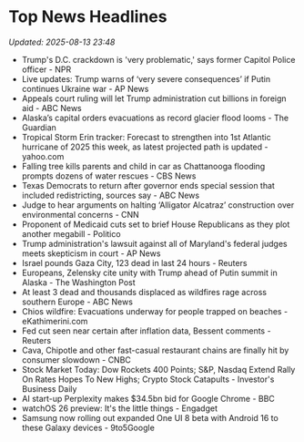 # Top News Headlines

_Updated: 2025-08-13 23:48_

- Trump's D.C. crackdown is 'very problematic,' says former Capitol Police officer - NPR
- Live updates: Trump warns of ‘very severe consequences’ if Putin continues Ukraine war - AP News
- Appeals court ruling will let Trump administration cut billions in foreign aid - ABC News
- Alaska’s capital orders evacuations as record glacier flood looms - The Guardian
- Tropical Storm Erin tracker: Forecast to strengthen into 1st Atlantic hurricane of 2025 this week, as latest projected path is updated - yahoo.com
- Falling tree kills parents and child in car as Chattanooga flooding prompts dozens of water rescues - CBS News
- Texas Democrats to return after governor ends special session that included redistricting, sources say - ABC News
- Judge to hear arguments on halting ‘Alligator Alcatraz’ construction over environmental concerns - CNN
- Proponent of Medicaid cuts set to brief House Republicans as they plot another megabill - Politico
- Trump administration's lawsuit against all of Maryland's federal judges meets skepticism in court - AP News
- Israel pounds Gaza City, 123 dead in last 24 hours - Reuters
- Europeans, Zelensky cite unity with Trump ahead of Putin summit in Alaska - The Washington Post
- At least 3 dead and thousands displaced as wildfires rage across southern Europe - ABC News
- Chios wildfire: Evacuations underway for people trapped on beaches - eKathimerini.com
- Fed cut seen near certain after inflation data, Bessent comments - Reuters
- Cava, Chipotle and other fast-casual restaurant chains are finally hit by consumer slowdown - CNBC
- Stock Market Today: Dow Rockets 400 Points; S&P, Nasdaq Extend Rally On Rates Hopes To New Highs; Crypto Stock Catapults - Investor's Business Daily
- AI start-up Perplexity makes $34.5bn bid for Google Chrome - BBC
- watchOS 26 preview: It's the little things - Engadget
- Samsung now rolling out expanded One UI 8 beta with Android 16 to these Galaxy devices - 9to5Google